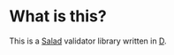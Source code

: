 # What is this?

This is a [Salad](https://www.commonwl.org/v1.2/SchemaSalad.html) validator library written in [D](https://dlang.org/).
